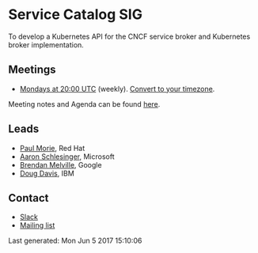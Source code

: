 <!---
This is an autogenerated file!

Please do not edit this file directly, but instead make changes to the
sigs.yaml file in the project root.

To understand how this file is generated, see generator/README.md.
-->
# Service Catalog SIG

To develop a Kubernetes API for the CNCF service broker and Kubernetes broker implementation.

## Meetings
* [Mondays at 20:00 UTC](https://zoom.us/j/7201225346) (weekly). [Convert to your timezone](http://www.thetimezoneconverter.com/?t=20:00&tz=UTC).

Meeting notes and Agenda can be found [here](http://goo.gl/A0m24V).

## Leads
* [Paul Morie](https://github.com/pmorie), Red Hat
* [Aaron Schlesinger](https://github.com/arschles), Microsoft
* [Brendan Melville](https://github.com/bmelville), Google
* [Doug Davis](https://github.com/duglin), IBM

## Contact
* [Slack](https://kubernetes.slack.com/messages/sig-service-catalog)
* [Mailing list](https://groups.google.com/forum/#!forum/kubernetes-sig-service-catalog)

<!-- BEGIN CUSTOM CONTENT -->

<!-- END CUSTOM CONTENT -->

Last generated:  Mon Jun 5 2017 15:10:06